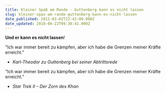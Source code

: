 ```yaml
---
title: Kleiner Spaß am Rande - Guttenberg kann es nicht lassen
slug: kleiner-spas-am-rande-guttenberg-kann-es-nicht-lassen
date_published: 2011-03-02T22:42:00.000Z
date_updated: 2018-08-22T09:38:41.000Z
---
```


**Und er kann es nicht lassen**!

"Ich war immer bereit zu kämpfen, aber ich habe die Grenzen meiner Kräfte erreicht.”

- *Karl-Theodor zu Guttenberg bei seiner Abtrittsrede*

“Ich war immer bereit zu kämpfen, aber ich habe die Grenzen meiner Kräfte erreicht.”

- *Star Trek II – Der Zorn des Khan*

